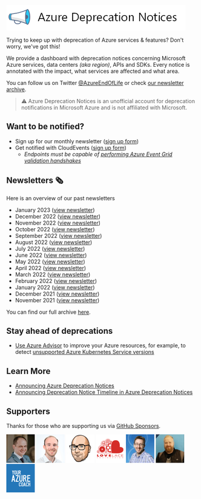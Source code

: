 ![Logo](./media/logo/wide.png)

Trying to keep up with deprecation of Azure services & features? Don't worry, we've got this!

We provide a dashboard with deprecation notices concerning Microsoft Azure services, data centers _(aka region)_, APIs and SDKs.
Every notice is annotated with the impact, what services are affected and what area.

You can follow us on Twitter [@AzureEndOfLife](https://twitter.com/azureendoflife) or check [our newsletter archive](https://us2.campaign-archive.com/home/?u=bab91a77fe7f2afd181cb4808&id=b0f0db5931).

> :warning: Azure Deprecation Notices is an unofficial account for deprecation notifications in Microsoft Azure and is not affiliated with Microsoft.

## Want to be notified?

- Sign up for our monthly newsletter ([sign up form](http://eepurl.com/hKHWtf))
- Get notified with CloudEvents ([sign up form](https://forms.gle/aVsFpnz1dtnAbWuSA))
  - *Endpoints must be capable of [performing Azure Event Grid validation handshakes](https://docs.microsoft.com/en-us/azure/event-grid/webhook-event-delivery#endpoint-validation-with-event-grid-events)*

## Newsletters 🗞️

Here is an overview of our past newsletters
- January 2023 ([view newsletter](https://mailchi.mp/ea49578ebd3f/azure-deprecation-notices-monthly-summary-january-2023))
- December 2022 ([view newsletter](https://mailchi.mp/b398cb28c4a2/azure-deprecation-notices-monthly-summary-december-2022))
- November 2022 ([view newsletter](https://us2.campaign-archive.com/?u=bab91a77fe7f2afd181cb4808&id=c9a03d0b21))
- October 2022 ([view newsletter](https://mailchi.mp/8283d29a3839/1xy1h6jisq))
- September 2022 ([view newsletter](https://mailchi.mp/80a3d4d2d3b6/4cv5eiyht2))
- August 2022 ([view newsletter](https://mailchi.mp/f50512d112d5/ejuw8fyo1e))
- July 2022 ([view newsletter](https://mailchi.mp/5979507da707/4gz0xj3o6j))
- June 2022 ([view newsletter](https://mailchi.mp/c360a5a7fa06/06avg2psda))
- May 2022 ([view newsletter](https://mailchi.mp/8a6ccd463e45/k1bvmavoq0))
- April 2022 ([view newsletter](https://mailchi.mp/0f24bcf2efe8/6g555lp8oc))
- March 2022 ([view newsletter](https://mailchi.mp/4ba6665a753a/p23ketl4v9))
- February 2022 ([view newsletter](https://mailchi.mp/4c479ab5930b/tnwquyqktb))
- January 2022 ([view newsletter](https://mailchi.mp/9543c9e06fc6/1wmnot8zj4))
- December 2021 ([view newsletter](https://mailchi.mp/1d80f3637b31/nrr3tq5erl))
- November 2021 ([view newsletter](https://mailchi.mp/ea445476c349/kidzivetgq))

You can find our full archive [here](https://us2.campaign-archive.com/home/?u=bab91a77fe7f2afd181cb4808&id=b0f0db5931).

## Stay ahead of deprecations

- [Use Azure Advisor](https://docs.microsoft.com/en-us/azure/advisor/) to improve your Azure resources, for example, to detect [unsupported Azure Kubernetes Service versions](https://docs.microsoft.com/en-us/azure/advisor/advisor-performance-recommendations#use-a-supported-kubernetes-version) 

## Learn More

- [Announcing Azure Deprecation Notices](https://blog.tomkerkhove.be/2020/09/25/announcing-azure-deprecation-notices/) 
- [Announcing Deprecation Notice Timeline in Azure Deprecation Notices](https://blog.tomkerkhove.be/2020/10/26/announcing-azure-deprecation-notice-timeline/) 

## Supporters

Thanks for those who are supporting us via [GitHub Sponsors](https://github.com/sponsors/tomkerkhove/).

[![Alex Mang](./media/supporters/iamalexmang.jpg)](https://github.com/iamalexmang)
[![Chris Reddington](./media/supporters/chrisreddington.png)](https://github.com/chrisreddington)
[![Karl Ots](./media/supporters/karlgots.jpg)](https://github.com/karlgots)
[![Lovelace Engineering](./media/supporters/LovelaceEngineering.png)](https://github.com/LovelaceEngineering)
[![Mike Martin](./media/supporters/t2kx.jpg)](https://github.com/t2kx)
[![Morten Christensen](./media/supporters/sitereactor.jpg)](https://github.com/sitereactor)
[![Your Azure Coach](./media/supporters/your-azure-coach.png)](https://github.com/your-azure-coach)
